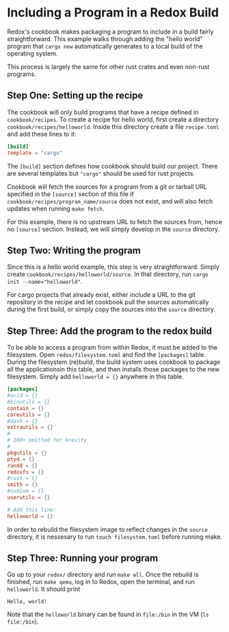 # Including a Program in a Redox Build

Redox's cookbook makes packaging a program to include in a build fairly
straightforward. This example walks through adding the "hello world"
program that `cargo new` automatically generates to a local build of the
operating system.

This process is largely the same for other rust crates and even non-rust
programs.

## Step One: Setting up the recipe

The cookbook will only build programs that have a recipe defined in
`cookbook/recipes`. To create a recipe for hello world, first create a
directory `cookbook/recipes/helloworld`. Inside this directory create a file
`recipe.toml` and add these lines to it:

```toml
[build]
template = "cargo"
```

The `[build]` section defines how cookbook should build our project. There are
several templates but `"cargo"` should be used for rust projects.

Cookbook will fetch the sources for a program from a git or tarball URL
specified in the `[source]` section of this file if
`cookbook/recipes/program_name/source` does not exist, and will also fetch
updates when running `make fetch`.

For this example, there is no upstream URL to fetch the sources from, hence no
`[source]` section. Instead, we will simply develop in the `source` directory.

## Step Two: Writing the program

Since this is a hello world example, this step is very straightforward. Simply
create `cookbook/recipes/helloworld/source`. In that directory, run `cargo
init --name="helloworld"`.

For cargo projects that already exist, either include a URL to the git
repository in the recipe and let cookbook pull the sources automatically during
the first build, or simply copy the sources into the `source` directory.

## Step Three: Add the program to the redox build

To be able to access a program from within Redox, it must be added to the
filesystem. Open `redox/filesystem.toml` and find the `[packages]` table.
During the filesystem (re)build, the build system uses cookbook to package all
the applicationsin this table, and then installs those packages to the new
filesystem. Simply add `helloworld = {}` anywhere in this table.

```toml
[packages]
#acid = {}
#binutils = {}
contain = {}
coreutils = {}
#dash = {}
extrautils = {}
#
# 100+ omitted for brevity
#
pkgutils = {}
ptyd = {}
randd = {}
redoxfs = {}
#rust = {}
smith = {}
#sodium = {}
userutils = {}

# Add this line:
helloworld = {}
```

In order to rebuild the filesystem image to reflect changes in the `source`
directory, it is nessesary to run `touch filesystem.toml` before running make.

## Step Three: Running your program

Go up to your `redox/` directory and run `make all`. Once the rebuild is
finished, run `make qemu`, log in to Redox, open the terminal, and run
`helloworld`. It should print

```shell
Hello, world!
```

Note that the `helloworld` binary can be found in `file:/bin` in the VM (`ls
file:/bin`).

